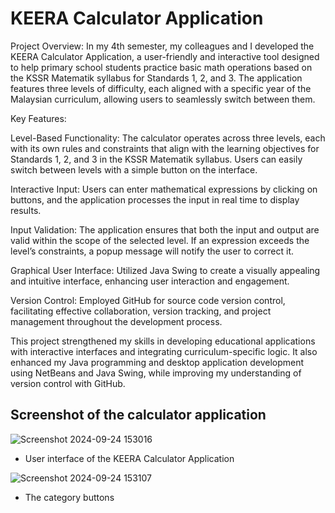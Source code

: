 # KEERA Calculator Application


Project Overview: In my 4th semester, my colleagues and I developed the KEERA Calculator Application, 
a user-friendly and interactive tool designed to help primary school students practice basic math operations based on the KSSR Matematik syllabus for Standards 1, 2, and 3.
The application features three levels of difficulty, each aligned with a specific year of the Malaysian curriculum, allowing users to seamlessly switch between them.

Key Features:

Level-Based Functionality: The calculator operates across three levels, each with its own rules and constraints that align with the learning objectives for Standards 1, 2, and 3 in the KSSR Matematik syllabus. 
Users can easily switch between levels with a simple button on the interface.

Interactive Input: Users can enter mathematical expressions by clicking on buttons, and the application processes the input in real time to display results.

Input Validation: The application ensures that both the input and output are valid within the scope of the selected level. If an expression exceeds the level’s constraints, a popup message will notify the user to correct it.

Graphical User Interface: Utilized Java Swing to create a visually appealing and intuitive interface, enhancing user interaction and engagement.

Version Control: Employed GitHub for source code version control, facilitating effective collaboration, version tracking, and project management throughout the development process.

This project strengthened my skills in developing educational applications with interactive interfaces and integrating curriculum-specific logic. 
It also enhanced my Java programming and desktop application development using NetBeans and Java Swing, while improving my understanding of version control with GitHub.

## Screenshot of the calculator application

![Screenshot 2024-09-24 153016](https://github.com/user-attachments/assets/df003ee8-7c6a-4122-9cd1-2426c821ab5f)
- User interface of the KEERA Calculator Application

  
![Screenshot 2024-09-24 153107](https://github.com/user-attachments/assets/d9c0c02f-6e83-4f81-92bd-5322351a0b6d)
- The category buttons

